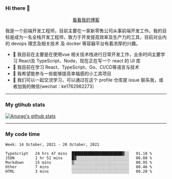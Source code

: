 ### Hi there 👋

<p align="center">
  <a href="https://real-jacket.github.io/">看看我的博客</a>
</p>

我是一个前端开发工程师，目前主要在一家新零售公司从事前端开发工作。我的目标是成为一名全栈开发工程师，致力于开发提高效率及生产力的工具，目前对业内的 devops 理念及相关技术 及 docker 等容器平台有着浓厚的兴趣。

- 🔭 我目前在主要是在使用vue 相关技术栈进行日常开发工作，业余时间主要学习 React及 TypeScript、Node，现在正在写一个 react 的 UI 库 
- 🌱 我目前在学习 React、TypeScript、Go、CI/CD等语言与技术
- 👯 我希望能参与一些能够提高幸福感的小工具项目
- 💬 我们可以一起交流学习，可以通过在这个 profile 仓库提 issue 联系我，或者加我的微信(wechat：ke1762982273）

***

### My gtihub stats

[![Anurag's github stats](https://github-readme-stats.vercel.app/api?username=real-jacket)](https://github.com/anuraghazra/github-readme-stats)

***

### My code time

<!--START_SECTION:waka-->
```text
Week: 14 October, 2021 - 20 October, 2021

TypeScript   24 hrs 47 mins  ██████████████████████▓░░   91.18 % 
JSON         1 hr 52 mins    █▓░░░░░░░░░░░░░░░░░░░░░░░   06.88 % 
Markdown     15 mins         ▒░░░░░░░░░░░░░░░░░░░░░░░░   00.95 % 
Other        7 mins          ░░░░░░░░░░░░░░░░░░░░░░░░░   00.46 % 
HTML         3 mins          ░░░░░░░░░░░░░░░░░░░░░░░░░   00.20 % 
```
<!--END_SECTION:waka-->
